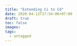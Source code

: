 ```yaml
---
title: "Extending Ci to Cd"
date: 2020-04-12T17:54:06+07:00
draft: true
toc: false
images:
tags: 
  - untagged
---
```


